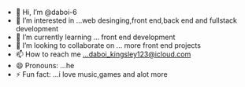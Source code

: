 - 👋 Hi, I’m @daboi-6
- 👀 I’m interested in ...web desinging,front end,back end and fullstack development
- 🌱 I’m currently learning ... front end development
- 💞️ I’m looking to collaborate on ... more front end projects
- 📫 How to reach me ...daboi_kingsley123@icloud.com
- 😄 Pronouns: ...he
- ⚡ Fun fact: ...i love music,games and alot more

<!---
daboi-6/daboi-6 is a ✨ special ✨ repository because its `README.md` (this file) appears on your GitHub profile.
You can click the Preview link to take a look at your changes.
--->
